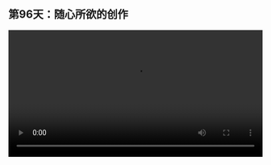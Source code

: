 ## 第96天：随心所欲的创作

<video width="100%" controls controlslist="nodownload nofullscreen noremoteplayback" disablePictureInPicture>
  <source src="https://api.keepwork.com/ts-storage/siteFiles/17309/raw#1601848577073session96.webm" type="video/webm">
  <source src="https://api.keepwork.com/ts-storage/siteFiles/17310/raw#1601848585665session96_small.mp4" type="video/mp4" />
   
  你的浏览器不支持播放
</video>


### 字幕

这里是Paracraft的官网，[paracraft.cn](https://)
点击**走进Paracraft**。
我们的使命是为人工智能做出贡献，让人人可以随心所欲的创造。
Paracraft相比其他的编程教育平台，最大的区别在于，
我们的目标是让孩子可以随心所欲的创造，
并且让孩子拥有展现自己个人作品的舞台。
在我们看来，让孩子拥有编程思维并不重要，
重要的是让每一个孩子可以创造属于自己的作品。
如同每个孩子都会中文一样，他应该可以用计算机随心所欲的创造和表达自己的想法。
帕拉卡是一家探索面向个人的3D设计，人工智能与未来教育的软件公司。
不仅仅是学生，
Paracraft还为老师，家长，教育工作者提供了一个面向未来的内容创作平台和教学的舞台。
我们希望团结全世界的资源与力量，共同创造属于每一个人的3D世界。

### 动手练习